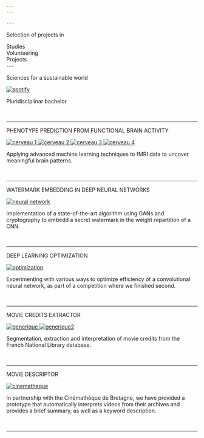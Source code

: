 ```yaml
---
---

---
```


<div class="container">
  <p class="titletext" >Selection of projects in </p>
  <div class="animation">
    <div class="first"><div>Studies</div></div>
    <div class="second"><div>Volunteering</div></div>
    <div class="third"><div>Projects</div></div>
  </div>
</div>
---

<p class="titletext" >Sciences for a sustainable world</p>

<div class="spotifywrapper">
    <a href="./spotify"><img src="images/PSL.jpeg?raw=true" alt="spotify" class="spotify"/></a>
    <p class="spotifytext">Pluridisciplinar bachelor</p>
</div>
<br>

---

<p class="titletext" >PHENOTYPE PREDICTION FROM FUNCTIONAL BRAIN ACTIVITY</p>

<div class="neurowrapper">
<a href="./neuroscience">
<div class="neurogallery">
  <img src="images/cerveau1.png?raw=true" alt="cerveau 1">
  <img src="images/cerveau2.png?raw=true" alt="cerveau 2">
  <img src="images/cerveau-3.png?raw=true" alt="cerveau 3">
  <img src="images/cerveau4.png?raw=true" alt="cerveau 4">
</div>
</a>
<p class="neurotext">Applying advanced machine learning techniques to fMRI data to uncover meaningful brain patterns.</p>
</div>
<br>

---

<p class="titletext" >WATERMARK EMBEDDING IN DEEP NEURAL NETWORKS</p>

<div class="neuralwrapper">
    <a href="./watermark"><img src="images/neuralnetwork.jpg?raw=true" alt="neural network" class="blur"/></a>
    <p class="neuraltext">Implementation of a state-of-the-art algorithm using GANs and cryptography to embedd a secret watermark in the weight repartition of a CNN.</p>
</div>
<br>

---

<p class="titletext" >DEEP LEARNING OPTIMIZATION</p>

<div class="optiwrapper">
    <a href="./optimization"><img src="images/opti.jpg?raw=true" alt="optimization" class="opti"/></a>
    <p class="optitext">Experimenting with various ways to optimize efficiency of a convolutional neural network, as part of a competition where we finished second.</p>
</div>

<br>

---

<p class="titletext" >MOVIE CREDITS EXTRACTOR</p>

<div class="BNFwrapper">
  <a href="./BNF"><div class="gallery">
    <img src="images/generik.png?raw=true" alt="generique">
    <img src="images/generik2.png?raw=true" alt="generique2">
  </div></a>
   <p class="BNFtext">Segmentation, extraction and interpretation of movie credits from the French National Library database.</p>
</div>
<br>

---

<p class="titletext" >MOVIE DESCRIPTOR</p>

<div class="cinemathequewrapper">
    <a href="./cinematheque"><img src="images/cinematheque.jpg?raw=true" alt="cinematheque" class="cinematheque"/></a>
    <p class="cinemathequetext">In partnership with the Cinémathèque de Bretagne, we have provided a prototype that automatically interprets videos from their archives and provides a brief summary, as well as a keyword description.</p>
</div>
<br>


---

